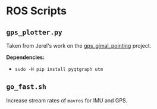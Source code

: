 ROS Scripts
===========

## `gps_plotter.py` ##

Taken from Jerel's work on the [gps_gimal_pointing](https://magiccvs.byu.edu/gitlab/robust_tracking/gps_gimbal_pointing/blob/master/catkin_ws/src/gimbal_pointer/src/plot_local_paths.py) project.

**Dependencies:**
- `sudo -H pip install pyqtgraph utm`

## `go_fast.sh` ##

Increase stream rates of `mavros` for IMU and GPS.